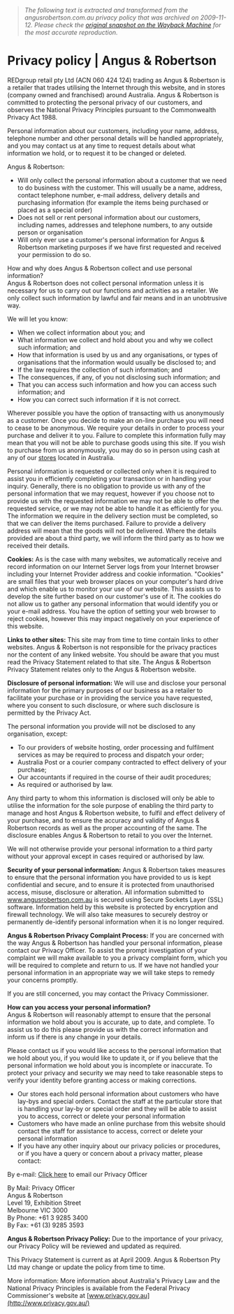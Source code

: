 > *The following text is extracted and transformed from the angusrobertson.com.au privacy policy that was archived on 2009-11-12. Please check the [original snapshot on the Wayback Machine](https://web.archive.org/web/20091112053145id_/http%3A//www.angusrobertson.com.au/privacy) for the most accurate reproduction.*

# Privacy policy | Angus & Robertson

REDgroup retail pty Ltd (ACN 060 424 124) trading as Angus & Robertson is a retailer that trades utilising the Internet through this website, and in stores (company owned and franchised) around Australia. Angus & Robertson is committed to protecting the personal privacy of our customers, and observes the National Privacy Principles pursuant to the Commonwealth Privacy Act 1988.

Personal information about our customers, including your name, address, telephone number and other personal details will be handled appropriately, and you may contact us at any time to request details about what information we hold, or to request it to be changed or deleted.

Angus & Robertson:

  * Will only collect the personal information about a customer that we need to do business with the customer. This will usually be a name, address, contact telephone number, e-mail address, delivery details and purchasing information (for example the items being purchased or placed as a special order) 
  * Does not sell or rent personal information about our customers, including names, addresses and telephone numbers, to any outside person or organisation 
  * Will only ever use a customer's personal information for Angus & Robertson marketing purposes if we have first requested and received your permission to do so. 



How and why does Angus & Robertson collect and use personal information?   
Angus & Robertson does not collect personal information unless it is necessary for us to carry out our functions and activities as a retailer. We only collect such information by lawful and fair means and in an unobtrusive way.

We will let you know:

  * When we collect information about you; and 
  * What information we collect and hold about you and why we collect such information; and 
  * How that information is used by us and any organisations, or types of organisations that the information would usually be disclosed to; and 
  * If the law requires the collection of such information; and 
  * The consequences, if any, of you not disclosing such information; and 
  * That you can access such information and how you can access such information; and 
  * How you can correct such information if it is not correct. 



Wherever possible you have the option of transacting with us anonymously as a customer. Once you decide to make an on-line purchase you will need to cease to be anonymous. We require your details in order to process your purchase and deliver it to you. Failure to complete this information fully may mean that you will not be able to purchase goods using this site. If you wish to purchase from us anonymously, you may do so in person using cash at any of our [stores](http://www.angusrobertson.com.au/store-locator "link to Store Locator") located in Australia.

Personal information is requested or collected only when it is required to assist you in efficiently completing your transaction or in handling your inquiry. Generally, there is no obligation to provide us with any of the personal information that we may request, however if you choose not to provide us with the requested information we may not be able to offer the requested service, or we may not be able to handle it as efficiently for you. The information we require in the delivery section must be completed, so that we can deliver the items purchased. Failure to provide a delivery address will mean that the goods will not be delivered. Where the details provided are about a third party, we will inform the third party as to how we received their details.

**Cookies:** As is the case with many websites, we automatically receive and record information on our Internet Server logs from your Internet browser including your Internet Provider address and cookie information. "Cookies" are small files that your web browser places on your computer's hard drive and which enable us to monitor your use of our website. This assists us to develop the site further based on our customer's use of it. The cookies do not allow us to gather any personal information that would identify you or your e-mail address. You have the option of setting your web browser to reject cookies, however this may impact negatively on your experience of this website.

**Links to other sites:** This site may from time to time contain links to other websites. Angus & Robertson is not responsible for the privacy practices nor the content of any linked website. You should be aware that you must read the Privacy Statement related to that site. The Angus & Robertson Privacy Statement relates only to the Angus & Robertson website.

**Disclosure of personal information:** We will use and disclose your personal information for the primary purposes of our business as a retailer to facilitate your purchase or in providing the service you have requested, where you consent to such disclosure, or where such disclosure is permitted by the Privacy Act.

The personal information you provide will not be disclosed to any organisation, except:

  * To our providers of website hosting, order processing and fulfilment services as may be required to process and dispatch your order; 
  * Australia Post or a courier company contracted to effect delivery of your purchase; 
  * Our accountants if required in the course of their audit procedures; 
  * As required or authorised by law. 



Any third party to whom this information is disclosed will only be able to utilise the information for the sole purpose of enabling the third party to manage and host Angus & Robertson website, to fulfil and effect delivery of your purchase, and to ensure the accuracy and validity of Angus & Robertson records as well as the proper accounting of the same. The disclosure enables Angus & Robertson to retail to you over the Internet.

We will not otherwise provide your personal information to a third party without your approval except in cases required or authorised by law.

**Security of your personal information:** Angus & Robertson takes measures to ensure that the personal information you have provided to us is kept confidential and secure, and to ensure it is protected from unauthorised access, misuse, disclosure or alteration. All information submitted to www.angusrobertson.com.au is secured using Secure Sockets Layer (SSL) software. Information held by this website is protected by encryption and firewall technology. We will also take measures to securely destroy or permanently de-identify personal information when it is no longer required.

**Angus & Robertson Privacy Complaint Process:** If you are concerned with the way Angus & Robertson has handled your personal information, please contact our Privacy Officer. To assist the prompt investigation of your complaint we will make available to you a privacy complaint form, which you will be required to complete and return to us. If we have not handled your personal information in an appropriate way we will take steps to remedy your concerns promptly.

If you are still concerned, you may contact the Privacy Commissioner.

**How can you access your personal information?**  
Angus & Robertson will reasonably attempt to ensure that the personal information we hold about you is accurate, up to date, and complete. To assist us to do this please provide us with the correct information and inform us if there is any change in your details.

Please contact us if you would like access to the personal information that we hold about you, if you would like to update it, or if you believe that the personal information we hold about you is incomplete or inaccurate. To protect your privacy and security we may need to take reasonable steps to verify your identity before granting access or making corrections.

  * Our stores each hold personal information about customers who have lay-bys and special orders. Contact the staff at the particular store that is handling your lay-by or special order and they will be able to assist you to access, correct or delete your personal information 
  * Customers who have made an online purchase from this website should contact the staff for assistance to access, correct or delete your personal information 
  * If you have any other inquiry about our privacy policies or procedures, or if you have a query or concern about a privacy matter, please contact:

By e-mail: [Click here](mailto:privacy@angusrobertson.com.au) to email our Privacy Officer 

By Mail: Privacy Officer   
Angus & Robertson   
Level 19, Exhibition Street  
Melbourne VIC 3000   
By Phone: +61 3 9285 3400   
By Fax: +61 (3) 9285 3593 




**Angus & Robertson Privacy Policy:** Due to the importance of your privacy, our Privacy Policy will be reviewed and updated as required.

This Privacy Statement is current as at April 2009. Angus & Robertson Pty Ltd may change or update the policy from time to time.

More information: More information about Australia's Privacy Law and the National Privacy Principles is available from the Federal Privacy Commissioner's website at [www.privacy.gov.au](http://www.privacy.gov.au/)
